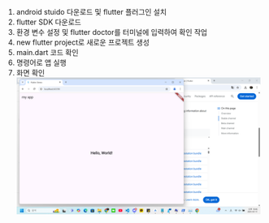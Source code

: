 1. android stuido 다운로드 및 flutter 플러그인 설치
2. flutter SDK 다운로드
3. 환경 변수 설정 및 flutter doctor를 터미널에 입력하여 확인 작업
4. new flutter project로 새로운 프로젝트 생성
5. main.dart 코드 확인
6. 명령어로 앱 실행
7. 화면 확인
   ![이미지](실행결과.png)